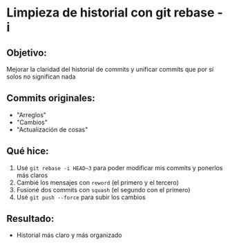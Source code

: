 # Limpieza de historial con git rebase -i

## Objetivo:
Mejorar la claridad del historial de commits y unificar commits que por sí solos no significan nada

## Commits originales:
- "Arreglos"
- "Cambios"
- "Actualización de cosas"

## Qué hice:
1. Usé `git rebase -i HEAD~3` para poder modificar mis commits y ponerlos más claros
2. Cambié los mensajes con `reword` (el primero y el tercero)
3. Fusioné dos commits con `squash` (el segundo con el primero)
4. Usé `git push --force` para subir los cambios

## Resultado:
- Historial más claro y más organizado
